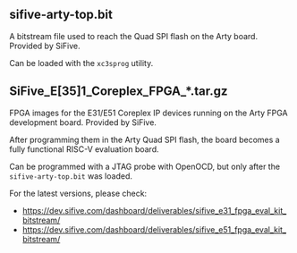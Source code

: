 
## sifive-arty-top.bit

A bitstream file used to reach the Quad SPI flash on the Arty board. Provided by SiFive.

Can be loaded with the `xc3sprog` utility.

## SiFive\_E[35]1\_Coreplex\_FPGA\_*.tar.gz

FPGA images for the E31/E51 Coreplex IP devices running on the Arty FPGA development board. Provided by SiFive.

After programming them in the Arty Quad SPI flash, the board becomes a fully functional RISC-V evaluation board.

Can be programmed with a JTAG probe with OpenOCD, but only after the `sifive-arty-top.bit` was loaded.

For the latest versions, please check:

- https://dev.sifive.com/dashboard/deliverables/sifive_e31_fpga_eval_kit_bitstream/
- https://dev.sifive.com/dashboard/deliverables/sifive_e51_fpga_eval_kit_bitstream/
